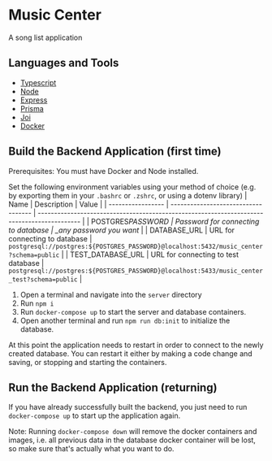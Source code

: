 # Music Center

A song list application

## Languages and Tools

- [Typescript](https://www.typescriptlang.org/)
- [Node](https://nodejs.org/)
- [Express](https://expressjs.com/)
- [Prisma](https://www.prisma.io/)
- [Joi](https://joi.dev/)
- [Docker](https://www.docker.com/)

## Build the Backend Application (first time)

Prerequisites: You must have Docker and Node installed.

Set the following environment variables using your method of choice (e.g. by exporting them in your `.bashrc` or `.zshrc`, or using a dotenv library)
| Name | Description | Value |
| ----------------- | ----------------------------------- | ------------------------------------------------------------------------------------------- |
| POSTGRES*PASSWORD | Password for connecting to database | \_any password you want* |
| DATABASE_URL | URL for connecting to database | `postgresql://postgres:${POSTGRES_PASSWORD}@localhost:5432/music_center?schema=public` |
| TEST_DATABASE_URL | URL for connecting to test database | `postgresql://postgres:${POSTGRES_PASSWORD}@localhost:5433/music_center_test?schema=public` |

1. Open a terminal and navigate into the `server` directory
2. Run `npm i`
3. Run `docker-compose up` to start the server and database containers.
4. Open another terminal and run `npm run db:init` to initialize the database.

At this point the application needs to restart in order to connect to the newly created database. You can restart it either by making a code change and saving, or stopping and starting the containers.

## Run the Backend Application (returning)

If you have already successfully built the backend, you just need to run `docker-compose up` to start up the application again.

Note: Running `docker-compose down` will remove the docker containers and images, i.e. all previous data in the database docker container will be lost, so make sure that's actually what you want to do.
